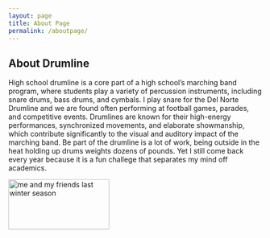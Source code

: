 ```yaml
---
layout: page
title: About Page
permalink: /aboutpage/
---
```


<H2>About Drumline</h2>

<p>High school drumline is a core part of a high school’s marching band program, where students play a variety of percussion instruments, including snare drums, bass drums, and cymbals. I play snare for the Del Norte Drumline and we are found often performing at football games, parades, and competitive events. Drumlines are known for their high-energy performances, synchronized movements, and elaborate showmanship, which contribute significantly to the visual and auditory impact of the marching band. Be part of the drumline is a lot of work, being outside in the heat holding up drums weights dozens of pounds. Yet I still come back every year because it is a fun challege that separates my mind off academics.</p>

<a>
    <img alt="me and my friends last winter season" src="/Users/andrelindain/Downloads/IMG_8385.JPG" width="200" height="100">
</a>
